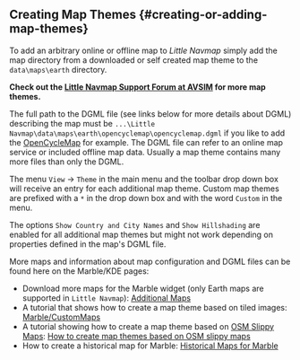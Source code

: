 ## Creating Map Themes {#creating-or-adding-map-themes}

To add an arbitrary online or offline map to _Little Navmap_ simply add the map directory from a downloaded or self created map theme to the `data\maps\earth` directory.

**Check out the [Little Navmap Support Forum at AVSIM](https://www.avsim.com/forums/forum/780-little-navmap-little-navconnect-little-logbook-support-forum/) for more map themes.**

The full path to the DGML file \(see links below for more details about DGML\) describing the map must be `...\Little Navmap\data\maps\earth\opencyclemap\opencyclemap.dgml` if you like to add the [OpenCycleMap](http://www.opencyclemap.org) for example. The DGML file can refer to an online map service or included offline map data. Usually a map theme contains many more files than only the DGML.

The menu `View` -&gt; `Theme` in the main menu and the toolbar drop down box will receive an entry for each additional map theme. Custom map themes are prefixed with a `*` in the drop down box and with the word `Custom` in the menu.

The options `Show Country and City Names` and `Show Hillshading` are enabled for all additional map themes but might not work depending on properties defined in the map's DGML file.

More maps and information about map configuration and DGML files can be found here on the Marble/KDE pages:

* Download more maps for the Marble widget \(only Earth maps are supported in `Little Navmap`\): [Additional Maps](https://marble.kde.org/maps.php)
* A tutorial that shows how to create a map theme based on tiled images: [Marble/CustomMaps](https://techbase.kde.org/Marble/CustomMaps)
* A tutorial showing how to create a map theme based on [OSM Slippy Maps](https://wiki.openstreetmap.org/wiki/Slippy_map_tilenames): [How to create map themes based on OSM slippy maps](https://techbase.kde.org/Marble/OSMSlippyMaps)
* How to create a historical map for Marble: [Historical Maps for Marble](https://techbase.kde.org/Marble/HistoricalMaps)
